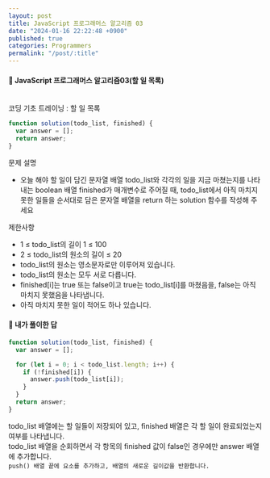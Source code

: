 ```yaml
---
layout: post
title: JavaScript 프로그래머스 알고리즘 03
date: "2024-01-16 22:22:48 +0900"
published: true
categories: Programmers
permalink: "/post/:title"
---
```


<h4>🤭 JavaScript 프로그래머스 알고리즘03(할 일 목록)</h4>

<br>
코딩 기초 트레이닝 : 할 일 목록

```javascript
function solution(todo_list, finished) {
  var answer = [];
  return answer;
}
```

문제 설명

- 오늘 해야 할 일이 담긴 문자열 배열 todo_list와 각각의 일을 지금 마쳤는지를 나타내는 boolean 배열 finished가 매개변수로 주어질 때, todo_list에서 아직 마치지 못한 일들을 순서대로 담은 문자열 배열을 return 하는 solution 함수를 작성해 주세요

제한사항

- 1 ≤ todo_list의 길이 1 ≤ 100
- 2 ≤ todo_list의 원소의 길이 ≤ 20
- todo_list의 원소는 영소문자로만 이루어져 있습니다.
- todo_list의 원소는 모두 서로 다릅니다.
- finished[i]는 true 또는 false이고 true는 todo_list[i]를 마쳤음을, false는 아직 마치지 못했음을 나타냅니다.
- 아직 마치지 못한 일이 적어도 하나 있습니다.

<h4>🤭 내가 풀이한 답</h4>

```javascript
function solution(todo_list, finished) {
  var answer = [];

  for (let i = 0; i < todo_list.length; i++) {
    if (!finished[i]) {
      answer.push(todo_list[i]);
    }
  }
  return answer;
}
```

todo_list 배열에는 할 일들이 저장되어 있고, finished 배열은 각 할 일이 완료되었는지 여부를 나타냅니다.<br>
todo_list 배열을 순회하면서 각 항목의 finished 값이 false인 경우에만 answer 배열에 추가합니다.<br>
`push() 배열 끝에 요소를 추가하고, 배열의 새로운 길이값을 반환합니다.`
